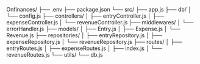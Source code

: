 Onfinances/
├── .env
├── package.json
└── src/
├── app.js
├── db/
│ └── config.js
├── controllers/
│ ├── entryController.js
│ ├── expenseController.js
│ └── revenueController.js
├── middlewares/
│ └── errorHandler.js
├── models/
│ ├── Entry.js
│ ├── Expense.js
│ └── Revenue.js
├── repositories/
│ ├── entryRepository.js
│ ├── expenseRepository.js
│ └── revenueRepository.js
├── routes/
│ ├── entryRoutes.js
│ ├── expenseRoutes.js
│ ├── index.js
│ └── revenueRoutes.js
└── utils/
└── db.js
